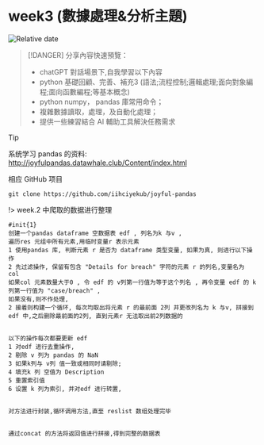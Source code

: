# week3 (數據處理&分析主題)
![Relative date](https://img.shields.io/date/1682473794?color=%239035&label=last%20update%3A&logo=anchor)
>[!DANGER] 分享內容快速預覽：
>
>- chatGPT 對話場景下,自我學習以下內容
>- python 基礎回顧、完善、補充3 (語法;流程控制;邏輯處理;面向對象編程;面向函數編程;等基本概念)
>- python numpy， pandas 庫常用命令；
>- 複雜數據讀取，處理，及自動化處理；
>- 提供一些練習結合 AI 輔助工具解決任務需求



> [!TIP]
>
> 系统学习 pandas 的资料:
> http://joyfulpandas.datawhale.club/Content/index.html
>
> 相应 GitHub 项目
>
> `git clone https://github.com/iihciyekub/joyful-pandas`



!> week.2 中爬取的数据进行整理


```
#init{1}
创建一个pandas dataframe 空数据表 edf , 列名为k 与v , 
遍历res 元组中所有元素,用临时变量r 表示元素 
1 使用pandas 库, 判断元素 r 是否为 dataframe 类型变量, 如果为真, 则进行以下操作
2 先过滤操作, 保留有包含 "Details for breach" 字符的元素 r 的列名,变量名为 col 
如果col 元素数量大于0 , 令 edf 的 v列第一行值为等于这个列名 , 再令变量 edf 的 k 列第一行值为 "case/breach" ,  
如果没有,则不作处理,
2 接着则构建一个循环, 每次均取出将元素 r 的最前面 2列 并更改列名为 k 与v, 拼接到 edf 中,之后删除最前面的2列, 直到元素r 无法取出前2列数据的
```

```

以下的操作每次都要更新 edf 
1 对edf 进行去重操作, 
2 剔除 v 列为 pandas 的 NaN 
3 如果k列与 v列 值一致或相同时请剔除;
4 填充k 列 空值为 Description
5 重置索引值 
6 设置 k 列为索引, 并对edf 进行转置,
```

```
 
对方法进行封装,循环调用方法,直至 reslist 数组处理完毕
```

```
 
通过concat 的方法将返回值进行拼接,得到完整的数据表
```

